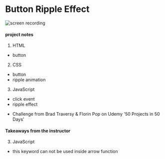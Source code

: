 # Button Ripple Effect

![screen recording](https://media.giphy.com/media/pZYLXwu8VqIgJz266i/giphy.gif)

#### project notes

1. HTML
- button

2. CSS
- button
- ripple animation

3. JavaScript
- click event
- ripple effect

+ Challenge from Brad Traversy & Florin Pop on Udemy '50 Projects in 50 Days'

#### Takeaways from the instructor

3. JavaScript
- this keyword can not be used inside arrow function

